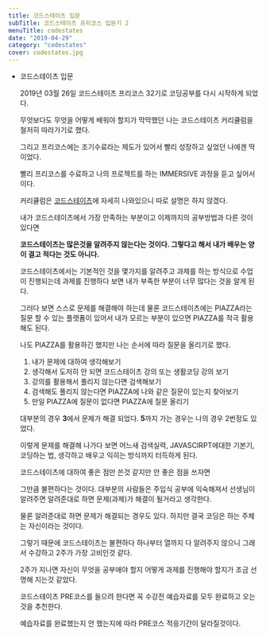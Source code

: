 ```yaml
---
title: 코드스테이츠 입문
subTitle: 코드스테이츠 프리코스 입문기 2
menuTitle: codestates
date: "2019-04-29"
category: "codestates"
cover: codestates.jpg
---
```


+ 코드스테이츠 입문

    2019년 03월 26일 코드스테이츠 프리코스 32기로 코딩공부를 다시 시작하게 되었다. 

    무엇보다도 무엇을 어떻게 배워야 할지가 막막했던 나는 코드스테이츠 커리큘럼을 철저히 따라가기로 했다. 

    그리고 프리코스에는 조기수료라는 제도가 있어서 빨리 성장하고 싶었던 나에겐 딱이었다.

    빨리 프리코스를 수료하고 나의 프로젝트를 하는 IMMERSIVE 과정을 듣고 싶어서이다.

    커리큘럼은 [코드스테이츠](https://www.codestates.com/#/courses/pre)에 자세히 나와있으니 따로 설명은 하지 않겠다.

    내가 코드스테이츠에서 가장 만족하는 부분이고 이제까지의 공부방법과 다른 것이 있다면

    **코드스테이츠는 많은것을 알려주지 않는다는 것이다. 그렇다고 해서 내가 배우는 양이 결고 적다는 것도 아니다.**

    코드스테이츠에서는 기본적인 것을 몇가지를 알려주고 과제를 하는 방식으로 수업이 진행되는데 과제를 진행하다 보면 내가 부족한 부분이 너무 많다는 것을 알게 된다. 

    그러다 보면 스스로 문제를 해결해야 하는데 물론 코드스테이츠에는 PIAZZA라는 질문 할 수 있는 플랫폼이 있어서 내가 모르는 부분이 있으면 PIAZZA를 적극 활용해도 된다. 

    나도 PIAZZA를 활용하긴 했지만 나는 순서에 따라 질문을 올리기로 했다.

    1. 내가 문제에 대하여 생각해보기
    2. 생각해서 도저히 안 되면 코드스테이츠 강의 또는 생활코딩 강의 보기
    3. 강의를 활용해서 풀리지 않는다면 검색해보기
    4. 검색해도 풀리지 않는다면 PIAZZA에 나와 같은 질문이 있는지 찾아보기
    5. 만일 PIAZZA에 질문이 없다면 PIAZZA에 질문 올리기

    대부분의 경우 **3**에서 문제가 해결 되었다. **5**까지 가는 경우는 나의 경우 2번정도 있었다.

    이렇게 문제를 해결해 나가다 보면 어느새 검색실력, JAVASCIRPT에대한 기본기, 코딩하는 법, 생각하고 배우고 익히는 방식까지 터득하게 된다.

    코드스테이츠에 대하여 좋은 점만 쓴것 같지만 안 좋은 점을 쓰자면

    그만큼 불편하다는 것이다. 대부분의 사람들은 주입식 공부에 익숙해져서 선생님이 알려주면 알려준대로 하면 문제(과제)가 해결이 될거라고 생각한다.

    물론 알려준대로 하면 문제가 해결되는 경우도 있다. 하지만 결국 코딩은 하는 주체는 자신이라는 것이다.

    그렇기 때문에 코드스테이츠는 불편하다 하나부터 열까지 다 알려주지 않으니 그래서 수강하고 2주가 가장 고비인것 같다.

    2주가 지나면 자신이 무엇을 공부애야 할지 어떻게 과제를 진행해야 할지가 조금 선명해 지는것 같았다.

    코드스테이츠 PRE코스를 들으려 한다면 꼭 수강전 예습자료를 모두 완료하고 오는것을 추천한다.

    예습자료를 완료했는지 안 했는지에 따라 PRE코스 적응기간이 달라질것이다.



